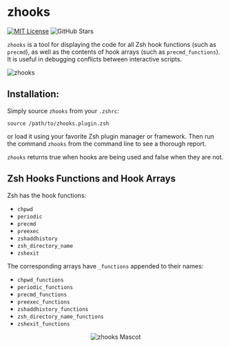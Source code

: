 # zhooks

[![MIT License](img/mit_license.svg)](https://opensource.org/licenses/MIT)
![GitHub Stars](https://img.shields.io/github/stars/agkozak/zhooks.svg)

`zhooks` is a tool for displaying the code for all Zsh hook functions (such as `precmd`), as well as the contents of hook arrays (such as `precmd_functions`). It is useful in debugging conflicts between interactive scripts.

![zhooks](img/demo.gif)

## Installation:

Simply source `zhooks` from your `.zshrc`:

    source /path/to/zhooks.plugin.zsh

or load it using your favorite Zsh plugin manager or framework. Then run the command `zhooks` from the command line to see a thorough report.

`zhooks` returns true when hooks are being used and false when they are not.

## Zsh Hooks Functions and Hook Arrays

Zsh has the hook functions:

* `chpwd`
* `periodic`
* `precmd`
* `preexec`
* `zshaddhistory`
* `zsh_directory_name`
* `zshexit`

The corresponding arrays have `_functions` appended to their names:

* `chpwd_functions`
* `periodic_functions`
* `precmd_functions`
* `preexec_functions`
* `zshaddhistory_functions`
* `zsh_directory_name_functions`
* `zshexit_functions`

<p align=center>
    <img src="img/mascot.png" alt="zhooks Mascot">
</p>

